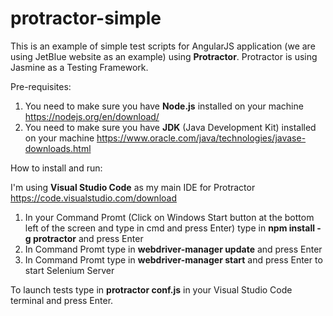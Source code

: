 # protractor-simple

This is an example of simple test scripts for AngularJS application (we are using JetBlue website as an example) using **Protractor**. Protractor is using Jasmine as a Testing Framework.

Pre-requisites:

1. You need to make sure you have **Node.js** installed on your machine https://nodejs.org/en/download/
2. You need to make sure you have **JDK** (Java Development Kit) installed on your machine https://www.oracle.com/java/technologies/javase-downloads.html


How to install and run:

I'm using **Visual Studio Code** as my main IDE for Protractor https://code.visualstudio.com/download

1. In your Command Promt (Click on Windows Start button at the bottom left of the screen and type in cmd and press Enter)
type in **npm install -g protractor** and press Enter
2. In Command Promt type in **webdriver-manager update** and press Enter
3. In Command Promt type in **webdriver-manager start** and press Enter to start Selenium Server

To launch tests type in **protractor conf.js** in your Visual Studio Code terminal and press Enter.
